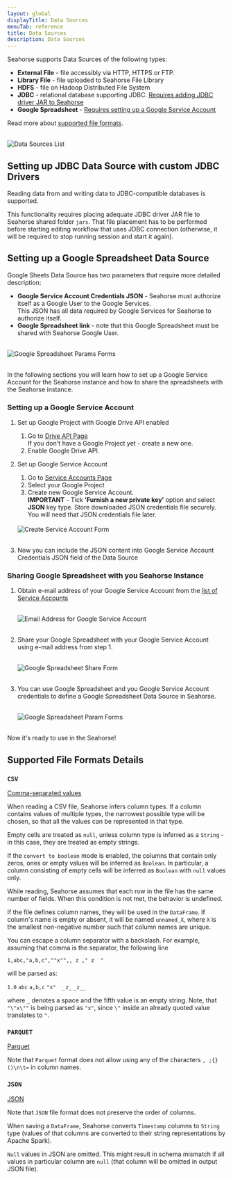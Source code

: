 ```yaml
---
layout: global
displayTitle: Data Sources
menuTab: reference
title: Data Sources
description: Data Sources
---
```

Seahorse supports Data Sources of the following types:

* **External File** - file accessibly via HTTP, HTTPS or FTP.
* **Library File** - file uploaded to Seahorse File Library
* **HDFS** - file on Hadoop Distributed File System
* **JDBC** - relational database supporting JDBC. [Requires adding JDBC driver JAR to Seahorse](#setting-up-jdbc-data-source-with-custom-jdbc-drivers)
* **Google Spreadsheet** - [Requires setting up a Google Service Account](#setting-up-a-google-spreadsheet-data-source)

Read more about [supported file formats](#supported-file-formats-details).

<br>
<div class="align-left">
    <div class="img-responsive image-with-caption-container" style="width: 700px">
        <img class="img-responsive bordered-image" alt="Data Sources List" src="/img/data_sources.png">
    </div>
</div>

## Setting up JDBC Data Source with custom JDBC Drivers

Reading data from and writing data to JDBC-compatible databases is supported.

This functionality requires placing adequate JDBC driver JAR file to Seahorse shared folder `jars`.
That file placement has to be performed before starting editing workflow that uses JDBC connection
(otherwise, it will be required to stop running session and start it again).

## Setting up a Google Spreadsheet Data Source

Google Sheets Data Source has two parameters that require more detailed description:

* **Google Service Account Credentials JSON** - Seahorse must authorize itself as a Google User to the Google Services. <br>
  This JSON has all data required by Google Services for Seahorse to authorize itself.
* **Google Spreadsheet link** - note that this Google Spreadsheet must be shared with Seahorse Google User.

<br>
<div class="align-left">
  <div class="img-responsive image-with-caption-container" style="width: 700px">
      <img class="img-responsive bordered-image" alt="Google Spreadsheet Params Forms" src="/img/google_sheet_params.png">
  </div>
</div>
<br>

In the following sections you will learn how to set up a Google Service Account for the Seahorse instance and
how to share the spreadsheets with the Seahorse instance.

### Setting up a Google Service Account

1. Set up Google Project with Google Drive API enabled
   1. Go to <a target="_blank" href="https://console.developers.google.com/apis/api/drive"> Drive API Page </a> <br>
      If you don't have a Google Project yet - create a new one.
   2. Enable Google Drive API.
2. Set up Google Service Account
   1. Go to <a target="_blank" href="https://console.developers.google.com/iam-admin/serviceaccounts"> Service Accounts  Page</a> <br>
   2. Select your Google Project
   3. Create new Google Service Account. <br>
      <span class="attention"> **IMPORTANT** </span> - Tick **’Furnish a new private key’** option and select **JSON** key type.
      Store downloaded JSON credentials file securely. You will need that JSON credentials file later. <br>

   <br>
   <div class="align-left-indented">
      <div class="img-responsive image-with-caption-container" style="width: 400px">
          <img class="img-responsive bordered-image" alt="Create Service Account Form" src="/img/create_new_service_account.png">
      </div>
   </div>
   <br>

3. Now you can include the JSON content into Google Service Account Credentials JSON field of the Data Source

### Sharing Google Spreadsheet with you Seahorse Instance

1. Obtain e-mail address of your Google Service Account from the
   <a target="_blank" href="https://console.developers.google.com/iam-admin/serviceaccounts">
   list of Service Accounts
   </a>

   <br>
   <div class="align-left-indented">
     <div class="img-responsive image-with-caption-container" style="width: 600px">
         <img class="img-responsive bordered-image" alt="Email Address for Google Service Account" src="/img/service_account_email.png">
     </div>
   </div>
   <br>

2. Share your Google Spreadsheet with your Google Service Account using e-mail address from step 1.

   <br>
   <div class="align-left-indented">
      <div class="img-responsive image-with-caption-container" style="width: 400px">
          <img class="img-responsive bordered-image" alt="Google Spreadsheet Share Form" src="/img/share-google-account.png">
      </div>
   </div>
   <br>

3. You can use Google Spreadsheet and you Google Service Account credentials to define a
Google Spreadsheet Data Source in Seahorse.

   <br>
   <div class="align-left-indented">
      <div class="img-responsive image-with-caption-container" style="width: 700px">
          <img class="img-responsive bordered-image" alt="Google Spreadsheet Param Forms" src="/img/google_sheet_params.png">
      </div>
   </div>
   <br>

Now it's ready to use in the Seahorse!

## Supported File Formats Details

### `CSV`
<a target="_blank" href="https://en.wikipedia.org/wiki/Comma-separated_values">Comma-separated values</a>

When reading a CSV file, Seahorse infers column types.
If a column contains values of multiple types, the narrowest possible type will be chosen,
so that all the values can be represented in that type.

Empty cells are treated as ``null``, unless column type is inferred as a ``String`` - in this
case, they are treated as empty strings.

If the `convert to boolean` mode is enabled, the columns that contain only zeros, ones or empty values will be
inferred as `Boolean`.
In particular, a column consisting of empty cells will be inferred as ``Boolean`` with ``null`` values only.

While reading, Seahorse assumes that each row in the file has the same number of fields.
When this condition is not met, the behavior is undefined.

If the file defines column names, they will be used in the `DataFrame`.
If column's name is empty or absent, it will be named ``unnamed_X``,
where ``X`` is the smallest non-negative number such that column names are unique.

You can escape a column separator with a backslash.
For example, assuming that comma is the separator, the following line

<code>1,abc,"a,b,c","\"x\"",, z ," z&nbsp;&nbsp;"</code>

will be parsed as:

``1.0``  ``abc``  ``a,b,c``  ``"x"`` <code>&nbsp;</code> ``_z_``  ``_z__``

where ``_`` denotes a space and the fifth value is an empty string. Note, that ``"\"x\""`` is being
parsed as ``"x"``, since ``\"`` inside an already quoted value translates to ``"``.

### `PARQUET`
<a target="_blank" href="{{ site.SPARK_DOCS }}/sql-programming-guide.html#parquet-files">Parquet</a>

Note that `Parquet` format does not allow using any of the characters ``, ;{}()\n\t=`` in column names.

### `JSON`
<a target="_blank" href="https://en.wikipedia.org/wiki/JSON">JSON</a>

Note that `JSON` file format does not preserve the order of columns.

When saving a `DataFrame`, Seahorse converts `Timestamp` columns to `String` type
(values of that columns are converted to their string representations by Apache Spark).

`Null` values in JSON are omitted. This might result in schema mismatch if all values in particular
column are `null` (that column will be omitted in output JSON file).
